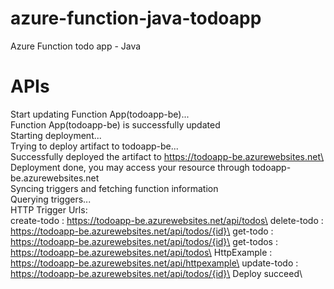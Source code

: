 # azure-function-java-todoapp
Azure Function todo app - Java

# APIs

Start updating Function App(todoapp-be)...\
Function App(todoapp-be) is successfully updated\
Starting deployment...\
Trying to deploy artifact to todoapp-be...\
Successfully deployed the artifact to https://todoapp-be.azurewebsites.net\
Deployment done, you may access your resource through todoapp-be.azurewebsites.net\
Syncing triggers and fetching function information\
Querying triggers...\
HTTP Trigger Urls:\
	 create-todo : https://todoapp-be.azurewebsites.net/api/todos\
	 delete-todo : https://todoapp-be.azurewebsites.net/api/todos/{id}\
	 get-todo : https://todoapp-be.azurewebsites.net/api/todos/{id}\
	 get-todos : https://todoapp-be.azurewebsites.net/api/todos\
	 HttpExample : https://todoapp-be.azurewebsites.net/api/httpexample\
	 update-todo : https://todoapp-be.azurewebsites.net/api/todos/{id}\
Deploy succeed\


